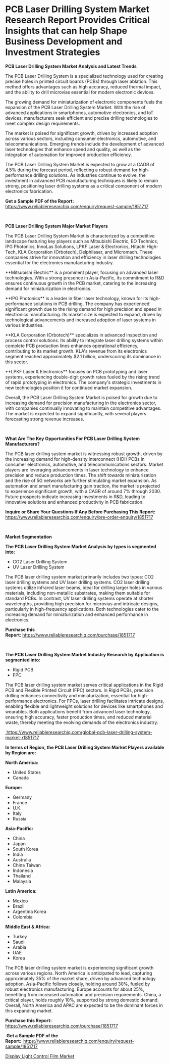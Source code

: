 <p><h1>PCB Laser Drilling System Market Research Report Provides Critical Insights that can help Shape Business Development and Investment Strategies</h1></p><p><strong>PCB Laser Drilling System Market Analysis and Latest Trends</strong></p>
<p><p>The PCB Laser Drilling System is a specialized technology used for creating precise holes in printed circuit boards (PCBs) through laser ablation. This method offers advantages such as high accuracy, reduced thermal impact, and the ability to drill microvias essential for modern electronic devices. </p><p>The growing demand for miniaturization of electronic components fuels the expansion of the PCB Laser Drilling System Market. With the rise of advanced applications in smartphones, automotive electronics, and IoT devices, manufacturers seek efficient and precise drilling technologies to meet complex design requirements. </p><p>The market is poised for significant growth, driven by increased adoption across various sectors, including consumer electronics, automotive, and telecommunications. Emerging trends include the development of advanced laser technologies that enhance speed and quality, as well as the integration of automation for improved production efficiency. </p><p>The PCB Laser Drilling System Market is expected to grow at a CAGR of 4.5% during the forecast period, reflecting a robust demand for high-performance drilling solutions. As industries continue to evolve, the investment in advanced PCB manufacturing techniques is likely to remain strong, positioning laser drilling systems as a critical component of modern electronics fabrication.</p></p>
<p><strong>Get a Sample PDF of the Report:&nbsp;</strong> <a href="https://www.reliableresearchiq.com/enquiry/request-sample/1851717?utm_campaign=2321&utm_medium=2&utm_source=Github&utm_content=ia&utm_term=26032025&utm_id=pcb-laser-drilling-system">https://www.reliableresearchiq.com/enquiry/request-sample/1851717</a></p>
<p>&nbsp;</p>
<p><strong>PCB Laser Drilling System Major Market Players</strong></p>
<p><p>The PCB Laser Drilling System Market is characterized by a competitive landscape featuring key players such as Mitsubishi Electric, EO Technics, IPG Photonics, InnoLas Solutions, LPKF Laser & Electronics, Hitachi High-Tech, KLA Corporation (Orbotech), Delphilaser, and Micromach. These companies strive for innovation and efficiency in laser drilling technologies essential for the electronics manufacturing industry.</p><p>**Mitsubishi Electric** is a prominent player, focusing on advanced laser technologies. With a strong presence in Asia-Pacific, its commitment to R&D ensures continuous growth in the PCB market, catering to the increasing demand for miniaturization in electronics.</p><p>**IPG Photonics** is a leader in fiber laser technology, known for its high-performance solutions in PCB drilling. The company has experienced significant growth due to the rising demand for high precision and speed in electronics manufacturing. Its market size is expected to expand, driven by technological advancements and increased adoption of laser systems in various industries.</p><p>**KLA Corporation (Orbotech)** specializes in advanced inspection and process control solutions. Its ability to integrate laser drilling systems within complete PCB production lines enhances operational efficiency, contributing to its market growth. KLA's revenue from its electronics segment reached approximately $2.1 billion, underscoring its dominance in this sector.</p><p>**LPKF Laser & Electronics** focuses on PCB prototyping and laser systems, experiencing double-digit growth rates fueled by the rising trend of rapid prototyping in electronics. The company's strategic investments in new technologies position it for continued market expansion.</p><p>Overall, the PCB Laser Drilling System Market is poised for growth due to increasing demand for precision manufacturing in the electronics sector, with companies continually innovating to maintain competitive advantages. The market is expected to expand significantly, with several players forecasting strong revenue increases.</p></p>
<p>&nbsp;</p>
<p><strong>What Are The Key Opportunities For PCB Laser Drilling System Manufacturers?</strong></p>
<p><p>The PCB laser drilling system market is witnessing robust growth, driven by the increasing demand for high-density interconnect (HDI) PCBs in consumer electronics, automotive, and telecommunications sectors. Market players are leveraging advancements in laser technology to enhance precision and reduce production times. The shift towards miniaturization and the rise of 5G networks are further stimulating market expansion. As automation and smart manufacturing gain traction, the market is projected to experience significant growth, with a CAGR of around 7% through 2030. Future prospects indicate increasing investments in R&D, leading to innovative solutions and enhanced productivity in PCB fabrication.</p></p>
<p><strong>Inquire or Share Your Questions If Any Before Purchasing This Report:</strong> <a href="https://www.reliableresearchiq.com/enquiry/pre-order-enquiry/1851717?utm_campaign=2321&utm_medium=2&utm_source=Github&utm_content=ia&utm_term=26032025&utm_id=pcb-laser-drilling-system">https://www.reliableresearchiq.com/enquiry/pre-order-enquiry/1851717</a></p>
<p>&nbsp;</p>
<p><strong>Market Segmentation</strong></p>
<p><strong>The PCB Laser Drilling System Market Analysis by types is segmented into:</strong></p>
<p><ul><li>CO2 Laser Drilling System</li><li>UV Laser Drilling System</li></ul></p>
<p><p>The PCB laser drilling system market primarily includes two types: CO2 laser drilling systems and UV laser drilling systems. CO2 laser drilling systems utilize infrared laser beams, ideal for drilling larger holes in various materials, including non-metallic substrates, making them suitable for standard PCBs. In contrast, UV laser drilling systems operate at shorter wavelengths, providing high precision for microvias and intricate designs, particularly in high-frequency applications. Both technologies cater to the increasing demand for miniaturization and enhanced performance in electronics.</p></p>
<p><strong>Purchase this Report:&nbsp;</strong><a href="https://www.reliableresearchiq.com/purchase/1851717?utm_campaign=2321&utm_medium=2&utm_source=Github&utm_content=ia&utm_term=26032025&utm_id=pcb-laser-drilling-system">https://www.reliableresearchiq.com/purchase/1851717</a></p>
<p>&nbsp;</p>
<p><strong>The PCB Laser Drilling System Market Industry Research by Application is segmented into:</strong></p>
<p><ul><li>Rigid PCB</li><li>FPC</li></ul></p>
<p><p>The PCB laser drilling system market serves critical applications in the Rigid PCB and Flexible Printed Circuit (FPC) sectors. In Rigid PCBs, precision drilling enhances connectivity and miniaturization, essential for high-performance electronics. For FPCs, laser drilling facilitates intricate designs, enabling flexible and lightweight solutions for devices like smartphones and wearables. Both applications benefit from advanced laser technology, ensuring high accuracy, faster production times, and reduced material waste, thereby meeting the evolving demands of the electronics industry.</p></p>
<p><a href="https://www.reliableresearchiq.com/global-pcb-laser-drilling-system-market-r1851717?utm_campaign=2321&utm_medium=2&utm_source=Github&utm_content=ia&utm_term=26032025&utm_id=pcb-laser-drilling-system">&nbsp;https://www.reliableresearchiq.com/global-pcb-laser-drilling-system-market-r1851717</a></p>
<p><strong>In terms of Region, the PCB Laser Drilling System Market Players available by Region are:</strong></p>
<p>
    <p> <strong> North America: </strong>
        <ul>
            <li>United States</li>
            <li>Canada</li>
        </ul>
        </p> 
    <p> <strong> Europe: </strong>
        <ul>
            <li>Germany</li>
            <li>France</li>
            <li>U.K.</li>
            <li>Italy</li>
            <li>Russia</li>
        </ul>
        </p> 
    <p> <strong> Asia-Pacific: </strong>
        <ul>
            <li>China</li>
            <li>Japan</li>
            <li>South Korea</li>
            <li>India</li>
            <li>Australia</li>
            <li>China Taiwan</li>
            <li>Indonesia</li>
            <li>Thailand</li>
            <li>Malaysia</li>
        </ul>
        </p> 
    <p> <strong> Latin America: </strong>
        <ul>
            <li>Mexico</li>
            <li>Brazil</li>
            <li>Argentina Korea</li>
            <li>Colombia</li>
        </ul>
        </p> 
    <p> <strong> Middle East & Africa: </strong>
        <ul>
            <li>Turkey</li>
            <li>Saudi</li>
            <li>Arabia</li>
            <li>UAE</li>
            <li>Korea</li>
        </ul>
    </p>
    </p>
<p><p>The PCB laser drilling system market is experiencing significant growth across various regions. North America is anticipated to lead, capturing approximately 35% of the market share, driven by advanced technology adoption. Asia-Pacific follows closely, holding around 30%, fueled by robust electronics manufacturing. Europe accounts for about 25%, benefiting from increased automation and precision requirements. China, a critical player, holds roughly 10%, supported by strong domestic demand. Overall, North America and APAC are expected to be the dominant forces in this expanding market.</p></p>
<p><strong>Purchase this Report: </strong><a href="https://www.reliableresearchiq.com/purchase/1851717?utm_campaign=2321&utm_medium=2&utm_source=Github&utm_content=ia&utm_term=26032025&utm_id=pcb-laser-drilling-system">https://www.reliableresearchiq.com/purchase/1851717</a></p>
<p>&nbsp;<strong>Get a Sample PDF of the Report:&nbsp;&nbsp;</strong><a href="https://www.reliableresearchiq.com/enquiry/request-sample/1851717?utm_campaign=2321&utm_medium=2&utm_source=Github&utm_content=ia&utm_term=26032025&utm_id=pcb-laser-drilling-system">https://www.reliableresearchiq.com/enquiry/request-sample/1851717</a></p>
<p><strong></strong></p>
<p><p><a href="https://github.com/DianaWilson796/Market-Research-Report-List-2/blob/main/display-light-control-film-market.md?utm_campaign=2321&utm_medium=2&utm_source=Github&utm_content=ia&utm_term=26032025&utm_id=pcb-laser-drilling-system">Display Light Control Film Market</a></p></p>